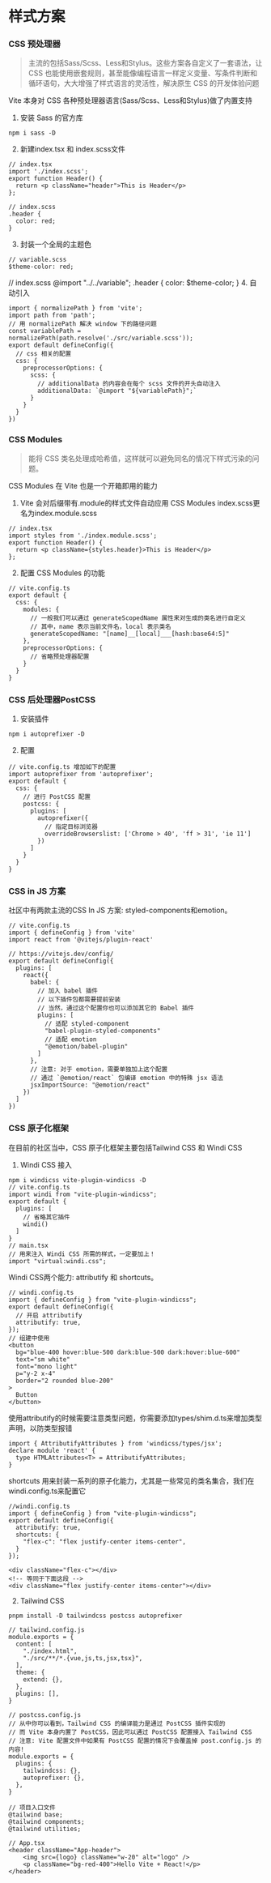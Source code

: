# 样式方案
### CSS 预处理器
>主流的包括Sass/Scss、Less和Stylus。这些方案各自定义了一套语法，让 CSS 也能使用嵌套规则，甚至能像编程语言一样定义变量、写条件判断和循环语句，大大增强了样式语言的灵活性，解决原生 CSS 的开发体验问题

Vite 本身对 CSS 各种预处理器语言(Sass/Scss、Less和Stylus)做了内置支持
1. 安装 Sass 的官方库
```
npm i sass -D
```
2. 新建index.tsx 和 index.scss文件
```
// index.tsx
import './index.scss';
export function Header() {
  return <p className="header">This is Header</p>
};

// index.scss
.header {
  color: red;
}
``` 
3. 封装一个全局的主题色
```
// variable.scss
$theme-color: red;
```

// index.scss
@import "../../variable";
.header {
  color: $theme-color;
}
4. 自动引入
```
import { normalizePath } from 'vite';
import path from 'path';
// 用 normalizePath 解决 window 下的路径问题
const variablePath = normalizePath(path.resolve('./src/variable.scss'));
export default defineConfig({
  // css 相关的配置
  css: {
    preprocessorOptions: {
      scss: {
        // additionalData 的内容会在每个 scss 文件的开头自动注入
        additionalData: `@import "${variablePath}";`
      }
    }
  }
})
```
### CSS Modules
>能将 CSS 类名处理成哈希值，这样就可以避免同名的情况下样式污染的问题。

CSS Modules 在 Vite 也是一个开箱即用的能力
1. Vite 会对后缀带有.module的样式文件自动应用 CSS Modules
index.scss更名为index.module.scss
```
// index.tsx
import styles from './index.module.scss';
export function Header() {
  return <p className={styles.header}>This is Header</p>
};
```
2. 配置 CSS Modules 的功能
```
// vite.config.ts
export default {
  css: {
    modules: {
      // 一般我们可以通过 generateScopedName 属性来对生成的类名进行自定义
      // 其中，name 表示当前文件名，local 表示类名
      generateScopedName: "[name]__[local]___[hash:base64:5]"
    },
    preprocessorOptions: {
      // 省略预处理器配置
    }
  }
}
```
### CSS 后处理器PostCSS
1. 安装插件
```
npm i autoprefixer -D
```
2. 配置
```
// vite.config.ts 增加如下的配置
import autoprefixer from 'autoprefixer';
export default {
  css: {
    // 进行 PostCSS 配置
    postcss: {
      plugins: [
        autoprefixer({
          // 指定目标浏览器
          overrideBrowserslist: ['Chrome > 40', 'ff > 31', 'ie 11']
        })
      ]
    }
  }
}
```
### CSS in JS 方案 
社区中有两款主流的CSS In JS 方案: styled-components和emotion。
```
// vite.config.ts
import { defineConfig } from 'vite'
import react from '@vitejs/plugin-react'

// https://vitejs.dev/config/
export default defineConfig({
  plugins: [
    react({
      babel: {
        // 加入 babel 插件
        // 以下插件包都需要提前安装
        // 当然，通过这个配置你也可以添加其它的 Babel 插件
        plugins: [
          // 适配 styled-component
          "babel-plugin-styled-components"
          // 适配 emotion
          "@emotion/babel-plugin"
        ]
      },
      // 注意: 对于 emotion，需要单独加上这个配置
      // 通过 `@emotion/react` 包编译 emotion 中的特殊 jsx 语法
      jsxImportSource: "@emotion/react"
    })
  ]
})
```
### CSS 原子化框架
在目前的社区当中，CSS 原子化框架主要包括Tailwind CSS 和 Windi CSS
1.  Windi CSS 接入
```
npm i windicss vite-plugin-windicss -D
// vite.config.ts
import windi from "vite-plugin-windicss";
export default {
  plugins: [
    // 省略其它插件
    windi()
  ]
}
// main.tsx
// 用来注入 Windi CSS 所需的样式，一定要加上！
import "virtual:windi.css";
```
Windi CSS两个能力: attributify 和 shortcuts。
```
// windi.config.ts
import { defineConfig } from "vite-plugin-windicss";
export default defineConfig({
  // 开启 attributify
  attributify: true,
});
// 组建中使用
<button 
  bg="blue-400 hover:blue-500 dark:blue-500 dark:hover:blue-600"
  text="sm white"
  font="mono light"
  p="y-2 x-4"
  border="2 rounded blue-200"
>
  Button
</button>
```
使用attributify的时候需要注意类型问题，你需要添加types/shim.d.ts来增加类型声明，以防类型报错

```
import { AttributifyAttributes } from 'windicss/types/jsx';
declare module 'react' {
  type HTMLAttributes<T> = AttributifyAttributes;
}
```
shortcuts 用来封装一系列的原子化能力，尤其是一些常见的类名集合，我们在 windi.config.ts来配置它
```
//windi.config.ts
import { defineConfig } from "vite-plugin-windicss";
export default defineConfig({
  attributify: true,
  shortcuts: {
    "flex-c": "flex justify-center items-center",
  }
});

<div className="flex-c"></div>
<!-- 等同于下面这段 -->
<div className="flex justify-center items-center"></div>
```
2. Tailwind CSS
```
pnpm install -D tailwindcss postcss autoprefixer

// tailwind.config.js
module.exports = {
  content: [
    "./index.html",
    "./src/**/*.{vue,js,ts,jsx,tsx}",
  ],
  theme: {
    extend: {},
  },
  plugins: [],
}

// postcss.config.js
// 从中你可以看到，Tailwind CSS 的编译能力是通过 PostCSS 插件实现的
// 而 Vite 本身内置了 PostCSS，因此可以通过 PostCSS 配置接入 Tailwind CSS 
// 注意: Vite 配置文件中如果有 PostCSS 配置的情况下会覆盖掉 post.config.js 的内容!
module.exports = {
  plugins: {
    tailwindcss: {},
    autoprefixer: {},
  },
}

// 项目入口文件
@tailwind base;
@tailwind components;
@tailwind utilities;

// App.tsx
<header className="App-header">
    <img src={logo} className="w-20" alt="logo" />
    <p className="bg-red-400">Hello Vite + React!</p>
</header>
```


